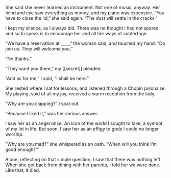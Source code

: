 She said she never learned an instrument. Not one of music, anyway. Her mind and eye saw everything as money, and my piano was expensive. “You have to close the lid,” she said again. “The dust will settle in the cracks.”  
  
I kept my silence, as I always did. There was no thought I had not spared, and so to speak is to encourage her and all her ways of subterfuge.  
  
“We have a reservation at ____,” the woman said, and touched my hand. “Do join us. They will welcome you.”  
  
“No thanks.”  
  
“They want you there,” my [[secret]] pleaded.  
  
“And as for me,” I said, “I shall be here.”  
  
She rested where I sat for lessons, and listened through a Chopin polonaise. My playing, void of all my joy, received a warm reception from the lady.  
  
“Why are you clapping?” I spat out.  
  
“Because I liked it,” was her serious answer.  
  
I saw her as an angel once. An icon of the world I sought to take, a symbol of my lot in life. But soon, I saw her as an effigy to gods I could no longer worship.  
  
“Why are you mad?” she whispered as an oath. “When will you think I’m good enough?’”  
  
Alone, reflecting on that simple question, I saw that there was nothing left. When she got back from dining with her parents, I told her we were done. Like that, it died.